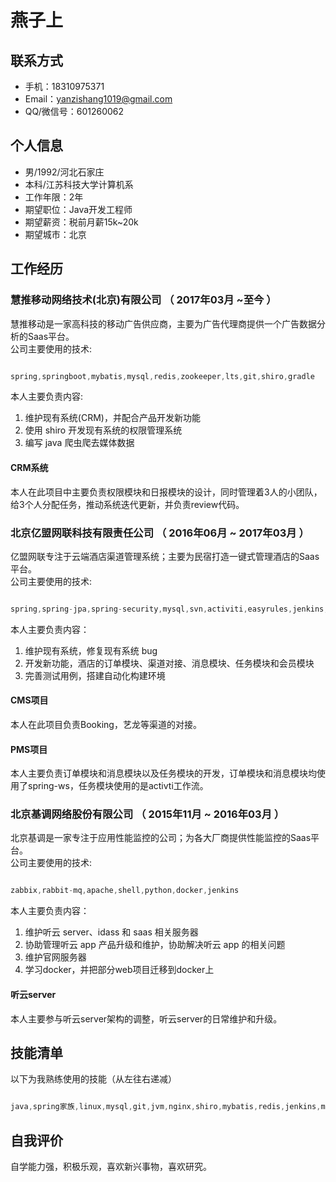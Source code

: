 # 燕子上

## 联系方式

- 手机：18310975371
- Email：yanzishang1019@gmail.com
- QQ/微信号：601260062

## 个人信息

 - 男/1992/河北石家庄 
 - 本科/江苏科技大学计算机系 
 - 工作年限：2年
 - 期望职位：Java开发工程师
 - 期望薪资：税前月薪15k~20k
 - 期望城市：北京


## 工作经历

### 慧推移动网络技术(北京)有限公司 （ 2017年03月 ~至今 ）
慧推移动是一家高科技的移动广告供应商，主要为广告代理商提供一个广告数据分析的Saas平台。  
公司主要使用的技术:
```java

spring,springboot,mybatis,mysql,redis,zookeeper,lts,git,shiro,gradle

```  

本人主要负责内容:

1. 维护现有系统(CRM)，并配合产品开发新功能
2. 使用 shiro 开发现有系统的权限管理系统
3. 编写 java 爬虫爬去媒体数据


#### CRM系统

本人在此项目中主要负责权限模块和日报模块的设计，同时管理着3人的小团队，给3个人分配任务，推动系统迭代更新，并负责review代码。

 
### 北京亿盟网联科技有限责任公司 （ 2016年06月 ~ 2017年03月 ）

亿盟网联专注于云端酒店渠道管理系统；主要为民宿打造一键式管理酒店的Saas平台。  
公司主要使用的技术:
```java

spring,spring-jpa,spring-security,mysql,svn,activiti,easyrules,jenkins,maven

```     
本人主要负责内容：  

1. 维护现有系统，修复现有系统 bug  
2. 开发新功能，酒店的订单模块、渠道对接、消息模块、任务模块和会员模块
3. 完善测试用例，搭建自动化构建环境


#### CMS项目 
本人在此项目负责Booking，艺龙等渠道的对接。
#### PMS项目
本人主要负责订单模块和消息模块以及任务模块的开发，订单模块和消息模块均使用了spring-ws，任务模块使用的是activti工作流。


### 北京基调网络股份有限公司 （ 2015年11月 ~ 2016年03月 ）
北京基调是一家专注于应用性能监控的公司；为各大厂商提供性能监控的Saas平台。  
公司主要使用的技术:
```java

zabbix,rabbit-mq,apache,shell,python,docker,jenkins

```   
本人主要负责内容：  

1. 维护听云 server、idass 和 saas 相关服务器
2. 协助管理听云 app 产品升级和维护，协助解决听云 app 的相关问题
3. 维护官网服务器
4. 学习docker，并把部分web项目迁移到docker上

#### 听云server
本人主要参与听云server架构的调整，听云server的日常维护和升级。


## 技能清单

以下为我熟练使用的技能（从左往右递减）


```java

java,spring家族,linux,mysql,git,jvm,nginx,shiro,mybatis,redis,jenkins,maven,gradle,html,js,docker,zookeeper

```
## 自我评价
自学能力强，积极乐观，喜欢新兴事物，喜欢研究。
